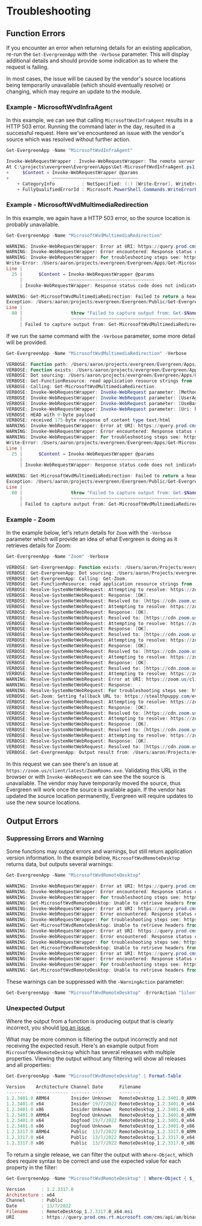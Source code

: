 ﻿# Troubleshooting

## Function Errors

If you encounter an error when returning details for an existing application, re-run the `Get-EvergreenApp` with the `-Verbose` parameter. This will display additional details and should provide some indication as to where the request is failing.

In most cases, the issue will be caused by the vendor's source locations being temporarily unavailable (which should eventually resolve) or changing, which may require an update to the module.

### Example - MicrosoftWvdInfraAgent

In this example, we can see that calling `MicrosoftWvdInfraAgent` results in a HTTP 503 error. Running the command later in the day, resulted in a successful request. Here we've encountered an issue with the vendor's source which was resolved without further action.

```powershell
Get-EvergreenApp -Name "MicrosoftWvdInfraAgent"

Invoke-WebRequestWrapper : Invoke-WebRequestWrapper: The remote server returned an error: (503) Server Unavailable..
At C:\projects\evergreen\Evergreen\Apps\Get-MicrosoftWvdInfraAgent.ps1:25 char:16
+     $Content = Invoke-WebRequestWrapper @params
+                ~~~~~~~~~~~~~~~~~~~~~~~~~~~~~~~~
    + CategoryInfo          : NotSpecified: (:) [Write-Error], WriteErrorException
    + FullyQualifiedErrorId : Microsoft.PowerShell.Commands.WriteErrorException,Invoke-WebRequestWrapper
```

### Example - MicrosoftWvdMultimediaRedirection

In this example, we again have a HTTP 503 error, so the source location is probably unavailable.

```powershell
Get-EvergreenApp -Name "MicrosoftWvdMultimediaRedirection"

WARNING: Invoke-WebRequestWrapper: Error at URI: https://query.prod.cms.rt.microsoft.com/cms/api/am/binary/RE4QWrF.
WARNING: Invoke-WebRequestWrapper: Error encountered: Response status code does not indicate success: 503 (Service Unavailable)..
WARNING: Invoke-WebRequestWrapper: For troubleshooting steps see: https://stealthpuppy.com/evergreen/troubleshoot/.
Write-Error: /Users/aaron/projects/evergreen/Evergreen/Apps/Get-MicrosoftWvdMultimediaRedirection.ps1:25
Line |
  25 |      $Content = Invoke-WebRequestWrapper @params
     |                 ~~~~~~~~~~~~~~~~~~~~~~~~~~~~~~~~
     | Invoke-WebRequestWrapper: Response status code does not indicate success: 503 (Service Unavailable)..

WARNING: Get-MicrosoftWvdMultimediaRedirection: Failed to return a header from https://query.prod.cms.rt.microsoft.com/cms/api/am/binary/RE4QWrF.
Exception: /Users/aaron/projects/evergreen/Evergreen/Public/Get-EvergreenApp.ps1:80
Line |
  80 |                  throw "Failed to capture output from: Get-$Name."
     |                  ~~~~~~~~~~~~~~~~~~~~~~~~~~~~~~~~~~~~~~~~~~~~~~~~~
     | Failed to capture output from: Get-MicrosoftWvdMultimediaRedirection.
```

If we run the same command with the `-Verbose` parameter, some more detail will be provided.

```powershell
Get-EvergreenApp -Name "MicrosoftWvdMultimediaRedirection" -Verbose

VERBOSE: Function path: /Users/aaron/projects/evergreen/Evergreen/Apps/Get-MicrosoftWvdMultimediaRedirection.ps1
VERBOSE: Function exists: /Users/aaron/projects/evergreen/Evergreen/Apps/Get-MicrosoftWvdMultimediaRedirection.ps1.
VERBOSE: Dot sourcing: /Users/aaron/projects/evergreen/Evergreen/Apps/Get-MicrosoftWvdMultimediaRedirection.ps1.
VERBOSE: Get-FunctionResource: read application resource strings from [/Users/aaron/projects/evergreen/Evergreen/Manifests/MicrosoftWvdMultimediaRedirection.json]
VERBOSE: Calling: Get-MicrosoftWvdMultimediaRedirection.
VERBOSE: Invoke-WebRequestWrapper: Invoke-WebRequest parameter: [Method: Head].
VERBOSE: Invoke-WebRequestWrapper: Invoke-WebRequest parameter: [UserAgent: Mozilla/5.0 (Macintosh; Darwin 21.5.0 Darwin Kernel Version 21.5.0: Tue Apr 26 21:08:29 PDT 2022; root:xnu-8020.121.3~4/RELEASE_ARM64_T8101; en-AU) AppleWebKit/534.6 (KHTML, like Gecko) Chrome/7.0.500.0 Safari/534.6].
VERBOSE: Invoke-WebRequestWrapper: Invoke-WebRequest parameter: [UseBasicParsing: True].
VERBOSE: Invoke-WebRequestWrapper: Invoke-WebRequest parameter: [Uri: https://query.prod.cms.rt.microsoft.com/cms/api/am/binary/RE4QWrF].
VERBOSE: HEAD with 0-byte payload
VERBOSE: received 175-byte response of content type text/html
WARNING: Invoke-WebRequestWrapper: Error at URI: https://query.prod.cms.rt.microsoft.com/cms/api/am/binary/RE4QWrF.
WARNING: Invoke-WebRequestWrapper: Error encountered: Response status code does not indicate success: 503 (Service Unavailable)..
WARNING: Invoke-WebRequestWrapper: For troubleshooting steps see: https://stealthpuppy.com/evergreen/troubleshoot/.
Write-Error: /Users/aaron/projects/evergreen/Evergreen/Apps/Get-MicrosoftWvdMultimediaRedirection.ps1:25
Line |
  25 |      $Content = Invoke-WebRequestWrapper @params
     |                 ~~~~~~~~~~~~~~~~~~~~~~~~~~~~~~~~
     | Invoke-WebRequestWrapper: Response status code does not indicate success: 503 (Service Unavailable)..

WARNING: Get-MicrosoftWvdMultimediaRedirection: Failed to return a header from https://query.prod.cms.rt.microsoft.com/cms/api/am/binary/RE4QWrF.
Exception: /Users/aaron/projects/evergreen/Evergreen/Public/Get-EvergreenApp.ps1:80
Line |
  80 |                  throw "Failed to capture output from: Get-$Name."
     |                  ~~~~~~~~~~~~~~~~~~~~~~~~~~~~~~~~~~~~~~~~~~~~~~~~~
     | Failed to capture output from: Get-MicrosoftWvdMultimediaRedirection.
```

### Example - Zoom

In the example below, let's return details for `Zoom` with the `-Verbose` parameter which will provide an idea of what Evergreen is doing as it retrieves details for Zoom:

```powershell
Get-EvergreenApp -Name "Zoom" -Verbose

VERBOSE: Get-EvergreenApp: Function exists: /Users/aaron/Projects/evergreen/Evergreen/Apps/Get-Zoom.ps1.
VERBOSE: Get-EvergreenApp: Dot sourcing: /Users/aaron/Projects/evergreen/Evergreen/Apps/Get-Zoom.ps1.
VERBOSE: Get-EvergreenApp: Calling: Get-Zoom.
VERBOSE: Get-FunctionResource: read application resource strings from [/Users/aaron/Projects/evergreen/Evergreen/Manifests/Zoom.json]
VERBOSE: Resolve-SystemNetWebRequest: Attempting to resolve: https://zoom.us/download/vdi/ZoomCitrixHDXMediaPlugin.msi.
VERBOSE: Resolve-SystemNetWebRequest: Response: [OK].
VERBOSE: Resolve-SystemNetWebRequest: Resolved to: [https://cdn.zoom.us/prod/vdi/ZoomCitrixHDXMediaPlugin.msi?_x_zm_rtaid=1ntgQ-l3TsyzTXmWzDs59w.1625872867055.20bd6639bacc03053f5e85d49d21fc77&_x_zm_rhtaid=731].
VERBOSE: Resolve-SystemNetWebRequest: Attempting to resolve: https://zoom.us/client/latest/ZoomInstaller.exe.
VERBOSE: Resolve-SystemNetWebRequest: Response: [OK].
VERBOSE: Resolve-SystemNetWebRequest: Resolved to: [https://cdn.zoom.us/prod/5.7.1.543/ZoomInstaller.exe].
VERBOSE: Resolve-SystemNetWebRequest: Attempting to resolve: https://zoom.us/client/latest/ZoomOutlookPluginSetup.msi.
VERBOSE: Resolve-SystemNetWebRequest: Response: [OK].
VERBOSE: Resolve-SystemNetWebRequest: Resolved to: [https://cdn.zoom.us/prod/5.7.0.64/ZoomOutlookPluginSetup.msi].
VERBOSE: Resolve-SystemNetWebRequest: Attempting to resolve: https://zoom.us/client/latest/ZoomNotesPluginSetup.msi.
VERBOSE: Resolve-SystemNetWebRequest: Response: [OK].
VERBOSE: Resolve-SystemNetWebRequest: Resolved to: [https://cdn.zoom.us/prod/5.7.0.65/ZoomNotesPluginSetup.msi].
VERBOSE: Resolve-SystemNetWebRequest: Attempting to resolve: https://zoom.us/client/latest/ZoomInstallerFull.msi.
VERBOSE: Resolve-SystemNetWebRequest: Response: [OK].
VERBOSE: Resolve-SystemNetWebRequest: Resolved to: [https://cdn.zoom.us/prod/5.7.1.543/ZoomInstallerFull.msi].
VERBOSE: Resolve-SystemNetWebRequest: Attempting to resolve: https://zoom.us/client/latest/ZoomRooms.exe.
WARNING: Resolve-SystemNetWebRequest: Error at URI: https://zoom.us/client/latest/ZoomRooms.exe.
WARNING: Resolve-SystemNetWebRequest: Response:  -
WARNING: Resolve-SystemNetWebRequest: For troubleshooting steps see: https://stealthpuppy.com/evergreen/troubleshoot/.
VERBOSE: Get-Zoom: Setting fallback URL to: https://stealthpuppy.com/evergreen/issues/.
VERBOSE: Resolve-SystemNetWebRequest: Attempting to resolve: https://zoom.us/client/latest/ZoomLyncPluginSetup.msi.
VERBOSE: Resolve-SystemNetWebRequest: Response: [OK].
VERBOSE: Resolve-SystemNetWebRequest: Resolved to: [https://cdn.zoom.us/prod/5.2.44882.0827/ZoomLyncPluginSetup.msi].
VERBOSE: Resolve-SystemNetWebRequest: Attempting to resolve: https://zoom.us/download/vdi/ZoomVmwareMediaPlugin.msi.
VERBOSE: Resolve-SystemNetWebRequest: Response: [OK].
VERBOSE: Resolve-SystemNetWebRequest: Resolved to: [https://cdn.zoom.us/prod/vdi/ZoomVmwareMediaPlugin.msi?_x_zm_rtaid=kow6DBRDQhO8sS9-JyHTDQ.1625872876745.f65b9ac6613cb7a22686fc40291be0bf&_x_zm_rhtaid=705].
VERBOSE: Resolve-SystemNetWebRequest: Attempting to resolve: https://zoom.us/download/vdi/ZoomInstallerVDI.msi.
VERBOSE: Resolve-SystemNetWebRequest: Response: [OK].
VERBOSE: Resolve-SystemNetWebRequest: Resolved to: [https://cdn.zoom.us/prod/vdi/ZoomInstallerVDI.msi?_x_zm_rtaid=EiXK_i85Qnyxl0PnXE6ITg.1625872878653.8a666f93edfe18920e810d72dadd4246&_x_zm_rhtaid=751].
VERBOSE: Get-EvergreenApp: Output result from: /Users/aaron/Projects/evergreen/Evergreen/Apps/Get-Zoom.ps1.
```

In this request we can see there's an issue at `https://zoom.us/client/latest/ZoomRooms.exe`. Validating this URL in the browser or with `Invoke-WebRequest` we can see the the source is unavailable. The vendor may have temporarily moved the source, thus Evergreen will work once the source is available again. If the vendor has updated the source location permanently, Evergreen will require updates to use the new source locations.

## Output Errors

### Suppressing Errors and Warning

Some functions may output errors and warnings, but still return application version information. In the example below, `MicrosoftWvdRemoteDesktop` returns data, but outputs several warnings:

```powershell
Get-EvergreenApp -Name "MicrosoftWvdRemoteDesktop"

WARNING: Invoke-WebRequestWrapper: Error at URI: https://query.prod.cms.rt.microsoft.com/cms/api/am/binary/RE51od9.
WARNING: Invoke-WebRequestWrapper: Error encountered: Response status code does not indicate success: 503 (Service Unavailable)..
WARNING: Invoke-WebRequestWrapper: For troubleshooting steps see: https://stealthpuppy.com/evergreen/troubleshoot/.
WARNING: Get-MicrosoftWvdRemoteDesktop: Unable to retrieve headers from https://query.prod.cms.rt.microsoft.com/cms/api/am/binary/RE51od9.
WARNING: Invoke-WebRequestWrapper: Error at URI: https://query.prod.cms.rt.microsoft.com/cms/api/am/binary/RE51gy7.
WARNING: Invoke-WebRequestWrapper: Error encountered: Response status code does not indicate success: 503 (Service Unavailable)..
WARNING: Invoke-WebRequestWrapper: For troubleshooting steps see: https://stealthpuppy.com/evergreen/troubleshoot/.
WARNING: Get-MicrosoftWvdRemoteDesktop: Unable to retrieve headers from https://query.prod.cms.rt.microsoft.com/cms/api/am/binary/RE51gy7.
WARNING: Invoke-WebRequestWrapper: Error at URI: https://query.prod.cms.rt.microsoft.com/cms/api/am/binary/RE51od9.
WARNING: Invoke-WebRequestWrapper: Error encountered: Response status code does not indicate success: 503 (Service Unavailable)..
WARNING: Invoke-WebRequestWrapper: For troubleshooting steps see: https://stealthpuppy.com/evergreen/troubleshoot/.
WARNING: Get-MicrosoftWvdRemoteDesktop: Unable to retrieve headers from https://query.prod.cms.rt.microsoft.com/cms/api/am/binary/RE51od9.
WARNING: Invoke-WebRequestWrapper: Error at URI: https://query.prod.cms.rt.microsoft.com/cms/api/am/binary/RE51gy7.
WARNING: Invoke-WebRequestWrapper: Error encountered: Response status code does not indicate success: 503 (Service Unavailable)..
WARNING: Invoke-WebRequestWrapper: For troubleshooting steps see: https://stealthpuppy.com/evergreen/troubleshoot/.
WARNING: Get-MicrosoftWvdRemoteDesktop: Unable to retrieve headers from https://query.prod.cms.rt.microsoft.com/cms/api/am/binary/RE51gy7.
```

These warnings can be suppressed with the `-WarningAction` parameter:

```powershell
Get-EvergreenApp -Name "MicrosoftWvdRemoteDesktop" -ErrorAction "SilentlyContinue" -WarningAction "SilentlyContinue"
```

### Unexpected Output

Where the output from a function is producing output that is clearly incorrect, you should [log an issue](https://github.com/aaronparker/evergreen/issues).

What may be more common is filtering the output incorrectly and not receiving the expected result. Here's an example output from `MicrosoftWvdRemoteDesktop` which has several releases with multiple properties. Viewing the output without any filtering will show all releases and all properties:

```powershell
Get-EvergreenApp -Name "MicrosoftWvdRemoteDesktop" | Format-Table

Version    Architecture Channel Date      Filename                           URI
-------    ------------ ------- ----      --------                           ---
1.2.3401.0 ARM64        Insider Unknown   RemoteDesktop_1.2.3401.0_ARM64.msi https://query.prod.cms.rt.microsoft.com/cms/api/am/binary/RE51od9
1.2.3401.0 x64          Insider 19/7/2022 RemoteDesktop_1.2.3401.0_x64.msi   https://query.prod.cms.rt.microsoft.com/cms/api/am/binary/RE51gy5
1.2.3401.0 x86          Insider Unknown   RemoteDesktop_1.2.3401.0_x86.msi   https://query.prod.cms.rt.microsoft.com/cms/api/am/binary/RE51gy7
1.2.3401.0 ARM64        Dogfood Unknown   RemoteDesktop_1.2.3401.0_ARM64.msi https://query.prod.cms.rt.microsoft.com/cms/api/am/binary/RE51od9
1.2.3401.0 x64          Dogfood 19/7/2022 RemoteDesktop_1.2.3401.0_x64.msi   https://query.prod.cms.rt.microsoft.com/cms/api/am/binary/RE51gy5
1.2.3401.0 x86          Dogfood Unknown   RemoteDesktop_1.2.3401.0_x86.msi   https://query.prod.cms.rt.microsoft.com/cms/api/am/binary/RE51gy7
1.2.3317.0 ARM64        Public  13/7/2022 RemoteDesktop_1.2.3317.0_ARM64.msi https://query.prod.cms.rt.microsoft.com/cms/api/am/binary/RE50W7e
1.2.3317.0 x64          Public  13/7/2022 RemoteDesktop_1.2.3317.0_x64.msi   https://query.prod.cms.rt.microsoft.com/cms/api/am/binary/RE518ld
1.2.3317.0 x86          Public  13/7/2022 RemoteDesktop_1.2.3317.0_x86.msi   https://query.prod.cms.rt.microsoft.com/cms/api/am/binary/RE50W7f
```

To return a single release, we can filter the output with `Where-Object`, which does require syntax to be correct and use the expected value for each property in the filter:

```powershell
Get-EvergreenApp -Name "MicrosoftWvdRemoteDesktop" | Where-Object { $_.Architecture -eq "x64" -and $_.Channel -eq "Public" }

Version      : 1.2.3317.0
Architecture : x64
Channel      : Public
Date         : 13/7/2022
Filename     : RemoteDesktop_1.2.3317.0_x64.msi
URI          : https://query.prod.cms.rt.microsoft.com/cms/api/am/binary/RE518ld
```
